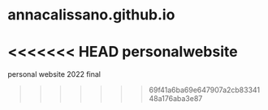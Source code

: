 # annacalissano.github.io
<<<<<<< HEAD
personalwebsite
=======
personal website 2022 final
>>>>>>> 69f41a6ba69e647907a2cb8334148a176aba3e87
